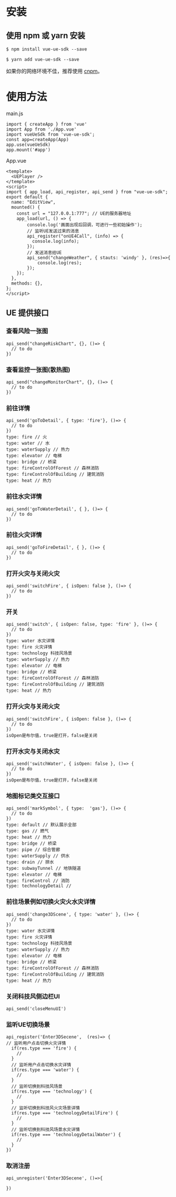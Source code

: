 <!--
 * @Author: sunji 2025506282@qq.com
 * @Date: 2022-06-17 16:32:42
 * @LastEditors: sunji 2025506282@qq.com
 * @LastEditTime: 2022-08-29 15:38:57
 * @FilePath: \vue-ue-sdk\readme.md
 * @Description: 这是默认设置,请设置`customMade`, 打开koroFileHeader查看配置 进行设置: https://github.com/OBKoro1/koro1FileHeader/wiki/%E9%85%8D%E7%BD%AE
-->
# 安装
## 使用 npm 或 yarn 安装
```
$ npm install vue-ue-sdk --save
```
```
$ yarn add vue-ue-sdk --save
```
如果你的网络环境不佳，推荐使用 [cnpm](https://github.com/cnpm/cnpm)。


# 使用方法
main.js
```
import { createApp } from 'vue'
import App from './App.vue'
import vueUeSdk from 'vue-ue-sdk';
const app=createApp(App)
app.use(vueUeSdk)
app.mount('#app')
```
App.vue
```
<template>
  <UEPlayer />
</template>
<script>
import { app_load, api_register, api_send } from "vue-ue-sdk";
export default {
  name: "EditView",
  mounted() {
    const url = "127.0.0.1:777"; // UE的服务器地址
    app_load(url, () => {
        console.log('画面出现后回调，可进行一些初始操作');
        // 监听UE发送过来的消息
        api_register("onUE4Call", (info) => {
          console.log(info);
        });
        // 发送消息给UE
        api_send("changeWeather", { stauts: 'windy' }, (res)=>{
            console.log(res);
        });
    });
  },
  methods: {},
};
</script>
```

## UE 提供接口

###  查看风险一张图
```
api_send("changeRiskChart", {}, ()=> {
  // to do
}) 
```
### 查看监控一张图(散热图)
```
api_send("changeMonitorChart", {}, ()=> {
  // to do
})
```
### 前往详情
```
api_send('goToDetail', { type: 'fire'}, ()=> {
  // to do
})
type: fire // 火
type: water // 水
type: waterSupply // 热力
type: elevator // 电梯
type: bridge // 桥梁
type: fireControlOfForest // 森林消防
type: fireControlOfBuilding // 建筑消防
type: heat // 热力
```
### 前往水灾详情
```
api_send('goToWaterDetail', { }, ()=> {
  // to do
})
```
### 前往火灾详情
```
api_send('goToFireDetail', { }, ()=> {
  // to do
})
```
### 打开火灾与关闭火灾
```
api_send('switchFire', { isOpen: false }, ()=> {
  // to do
})
```
### 开关
```
api_send('switch', { isOpen: false, type: 'fire' }, ()=> {
  // to do
})
type: water 水灾详情 
type: fire 火灾详情
type: technology 科技风场景
type: waterSupply // 热力
type: elevator // 电梯
type: bridge // 桥梁
type: fireControlOfForest // 森林消防
type: fireControlOfBuilding // 建筑消防
type: heat // 热力
```
### 
### 打开火灾与关闭火灾
```
api_send('switchFire', { isOpen: false }, ()=> {
  // to do
})
isOpen是布尔值，true是打开，false是关闭
```
### 打开水灾与关闭水灾
```
api_send('switchWater', { isOpen: false }, ()=> {
  // to do
})
isOpen是布尔值，true是打开，false是关闭

```
### 地图标记类交互接口
```
api_send('markSymbol', { type:  'gas'}, ()=> {
  // to do
})
type: default // 默认展示全部
type: gas // 燃气
type: heat // 热力
type: bridge // 桥梁
type: pipe // 综合管廊
type: waterSupply // 供水
type: drain // 排水
type: subwayTunnel // 地铁隧道
type: elevator // 电梯
type: fireControl // 消防
type: technologyDetail // 
```

### 前往场景例如切换火灾火水灾详情
```
api_send('change3DScene', { type: 'water' }, ()=> {
  // to do
})
type: water 水灾详情 
type: fire 火灾详情
type: technology 科技风场景
type: waterSupply // 热力
type: elevator // 电梯
type: bridge // 桥梁
type: fireControlOfForest // 森林消防
type: fireControlOfBuilding // 建筑消防
type: heat // 热力
```

### 关闭科技风侧边栏UI
```
api_send('closeMenuUI')
```

### 监听UE切换场景

```
api_register('Enter3DSecene',  (res)=> {
// 监听用户点击切换火灾详情
  if(res.type === 'fire') {
    //
  }
  // 监听用户点击切换水灾详情
  if(res.type === 'water') {
    //
  }
  // 监听切换到科技风场景
  if(res.type === 'technology') {
    //
  }
  // 监听切换到科技风火灾场景详情
  if(res.type === 'technologyDetailFire') {
    //
  }
  // 监听切换到科技风场景水灾详情
  if(res.type === 'technologyDetailWater') {
    //
  }
})
```
### 取消注册
```
api_unregister('Enter3DSecene', ()=>{

})
```